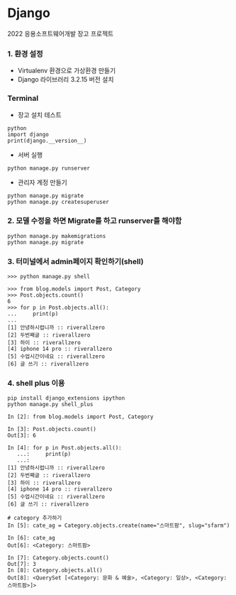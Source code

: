 # Django
2022 응용소프트웨어개발 장고 프로젝트

### 1. 환경 설정
- Virtualenv 환경으로 가상환경 만들기
- Django 라이브러리 3.2.15 버전 설치

### Terminal
- 장고 설치 테스트
```commandline
python
import django
print(django.__version__)
```
- 서버 실행
```commandline
python manage.py runserver
```
- 관리자 계정 만들기
```commandline
python manage.py migrate
python manage.py createsuperuser
```
  
### 2. 모델 수정을 하면 Migrate를 하고 runserver를 해야함
```commandline
python manage.py makemigrations
python manage.py migrate
```

### 3. 터미널에서 admin페이지 확인하기(shell)
```commandline
>>> python manage.py shell

>>> from blog.models import Post, Category
>>> Post.objects.count()
6
>>> for p in Post.objects.all():
...     print(p)
...
[1] 안녕하시렵니까 :: riverallzero
[2] 두번째글 :: riverallzero
[3] 하이 :: riverallzero
[4] iphone 14 pro :: riverallzero
[5] 수업시간이네요 :: riverallzero
[6] 글 쓰기 :: riverallzero
```
### 4. shell plus 이용
```commandline
pip install django_extensions ipython
python manage.py shell_plus

In [2]: from blog.models import Post, Category

In [3]: Post.objects.count()
Out[3]: 6

In [4]: for p in Post.objects.all():
   ...:     print(p)
   ...: 
[1] 안녕하시렵니까 :: riverallzero
[2] 두번째글 :: riverallzero
[3] 하이 :: riverallzero
[4] iphone 14 pro :: riverallzero
[5] 수업시간이네요 :: riverallzero
[6] 글 쓰기 :: riverallzero

# category 추가하기
In [5]: cate_ag = Category.objects.create(name="스마트팜", slug="sfarm")

In [6]: cate_ag
Out[6]: <Category: 스마트팜>

In [7]: Category.objects.count()
Out[7]: 3
In [8]: Category.objects.all()
Out[8]: <QuerySet [<Category: 문화 & 예술>, <Category: 일상>, <Category: 스마트팜>]>
```